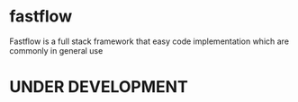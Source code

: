 # fastflow
Fastflow is a full stack framework that easy code implementation which are commonly in general use
<h1> UNDER DEVELOPMENT </h1>
